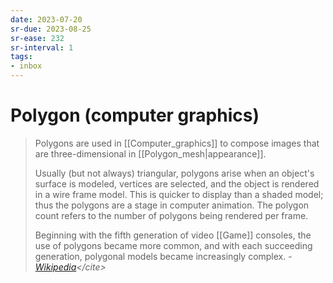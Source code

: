 ```yaml
---
date: 2023-07-20
sr-due: 2023-08-25
sr-ease: 232
sr-interval: 1
tags:
- inbox
---
```


# Polygon (computer graphics)

> Polygons are used in [[Computer_graphics]] to compose images that are
> three-dimensional in [[Polygon_mesh|appearance]].
>
> Usually (but not always) triangular, polygons arise when an object's surface
> is modeled, vertices are selected, and the object is rendered in a wire frame
> model. This is quicker to display than a shaded model; thus the polygons are a
> stage in computer animation. The polygon count refers to the number of
> polygons being rendered per frame.
>
> Beginning with the fifth generation of video [[Game]] consoles, the use of
> polygons became more common, and with each succeeding generation, polygonal
> models became increasingly complex.
> - <cite>[Wikipedia](https://en.wikipedia.org/wiki/Polygon_\(computer_graphics\))</cite>
